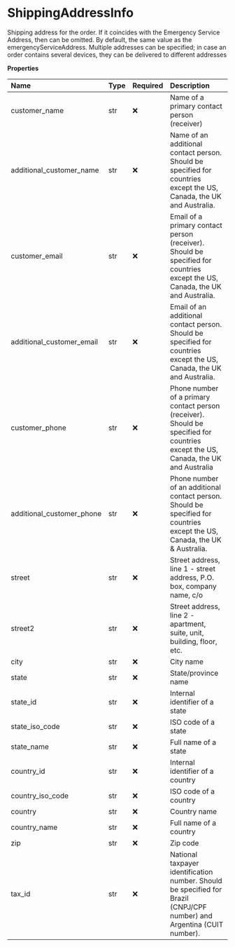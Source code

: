 # ShippingAddressInfo

Shipping address for the order. If it coincides with the Emergency Service Address, then can be omitted. By default, the same value as the emergencyServiceAddress. Multiple addresses can be specified; in case an order contains several devices, they can be delivered to different addresses

**Properties**

| Name                      | Type | Required | Description                                                                                                                        |
| :------------------------ | :--- | :------- | :--------------------------------------------------------------------------------------------------------------------------------- |
| customer_name             | str  | ❌       | Name of a primary contact person (receiver)                                                                                        |
| additional_customer_name  | str  | ❌       | Name of an additional contact person. Should be specified for countries except the US, Canada, the UK and Australia.               |
| customer_email            | str  | ❌       | Email of a primary contact person (receiver). Should be specified for countries except the US, Canada, the UK and Australia.       |
| additional_customer_email | str  | ❌       | Email of an additional contact person. Should be specified for countries except the US, Canada, the UK and Australia.              |
| customer_phone            | str  | ❌       | Phone number of a primary contact person (receiver). Should be specified for countries except the US, Canada, the UK and Australia |
| additional_customer_phone | str  | ❌       | Phone number of an additional contact person. Should be specified for countries except the US, Canada, the UK & Australia.         |
| street                    | str  | ❌       | Street address, line 1 - street address, P.O. box, company name, c/o                                                               |
| street2                   | str  | ❌       | Street address, line 2 - apartment, suite, unit, building, floor, etc.                                                             |
| city                      | str  | ❌       | City name                                                                                                                          |
| state                     | str  | ❌       | State/province name                                                                                                                |
| state_id                  | str  | ❌       | Internal identifier of a state                                                                                                     |
| state_iso_code            | str  | ❌       | ISO code of a state                                                                                                                |
| state_name                | str  | ❌       | Full name of a state                                                                                                               |
| country_id                | str  | ❌       | Internal identifier of a country                                                                                                   |
| country_iso_code          | str  | ❌       | ISO code of a country                                                                                                              |
| country                   | str  | ❌       | Country name                                                                                                                       |
| country_name              | str  | ❌       | Full name of a country                                                                                                             |
| zip                       | str  | ❌       | Zip code                                                                                                                           |
| tax_id                    | str  | ❌       | National taxpayer identification number. Should be specified for Brazil (CNPJ/CPF number) and Argentina (CUIT number).             |

<!-- This file was generated by liblab | https://liblab.com/ -->
